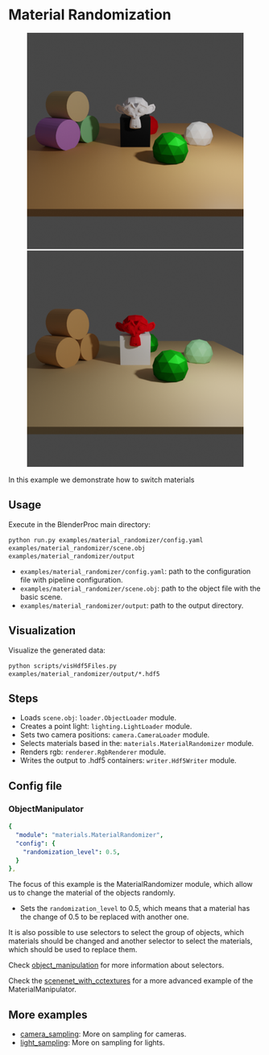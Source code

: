 # Material Randomization

<div style="text-align:center">
<img src="rendering.png" alt="alt text" width=430>
<img src="rendering_switched.png" alt="alt text" width=430>
</div>

In this example we demonstrate how to switch materials  

## Usage

Execute in the BlenderProc main directory:

```
python run.py examples/material_randomizer/config.yaml examples/material_randomizer/scene.obj examples/material_randomizer/output
```

* `examples/material_randomizer/config.yaml`: path to the configuration file with pipeline configuration.
* `examples/material_randomizer/scene.obj`: path to the object file with the basic scene.
* `examples/material_randomizer/output`: path to the output directory.

## Visualization

Visualize the generated data:

```
python scripts/visHdf5Files.py examples/material_randomizer/output/*.hdf5
```

## Steps

* Loads `scene.obj`: `loader.ObjectLoader` module.
* Creates a point light: `lighting.LightLoader` module.
* Sets two camera positions: `camera.CameraLoader` module.
* Selects materials based in the: `materials.MaterialRandomizer` module.
* Renders rgb: `renderer.RgbRenderer` module.
* Writes the output to .hdf5 containers: `writer.Hdf5Writer` module.

## Config file

### ObjectManipulator

```yaml
{
  "module": "materials.MaterialRandomizer",
  "config": {
    "randomization_level": 0.5,
  }
},
```

The focus of this example is the MaterialRandomizer module, which allow us to change the material of the objects randomly. 
 * Sets the `randomization_level` to 0.5, which means that a material has the change of 0.5 to be replaced with another one.

It is also possible to use selectors to select the group of objects, which materials should be changed and another selector to select the materials, which should be used to replace them. 

Check [object_manipulation](../object_manipulation) for more information about selectors.

Check the [scenenet_with_cctextures](../scenenet_with_cctextures) for a more advanced example of the MaterialManipulator.

## More examples

* [camera_sampling](../camera_sampling): More on sampling for cameras.
* [light_sampling](../light_sampling): More on sampling for lights.
